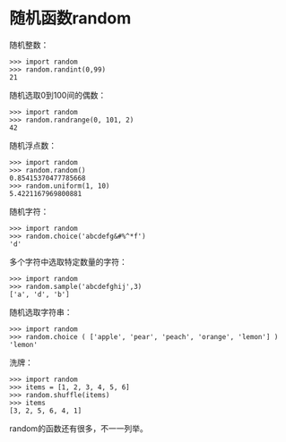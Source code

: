 # 随机函数random

随机整数：
    
    >>> import random
    >>> random.randint(0,99)
    21

随机选取0到100间的偶数：

    >>> import random
    >>> random.randrange(0, 101, 2)
    42

随机浮点数：

    >>> import random
    >>> random.random() 
    0.85415370477785668
    >>> random.uniform(1, 10)
    5.4221167969800881

随机字符：

    >>> import random
    >>> random.choice('abcdefg&#%^*f')
    'd'

多个字符中选取特定数量的字符：

    >>> import random
    >>> random.sample('abcdefghij',3) 
    ['a', 'd', 'b']


随机选取字符串：

    >>> import random
    >>> random.choice ( ['apple', 'pear', 'peach', 'orange', 'lemon'] )
    'lemon'

洗牌：

    >>> import random
    >>> items = [1, 2, 3, 4, 5, 6]
    >>> random.shuffle(items)
    >>> items
    [3, 2, 5, 6, 4, 1]

random的函数还有很多，不一一列举。
